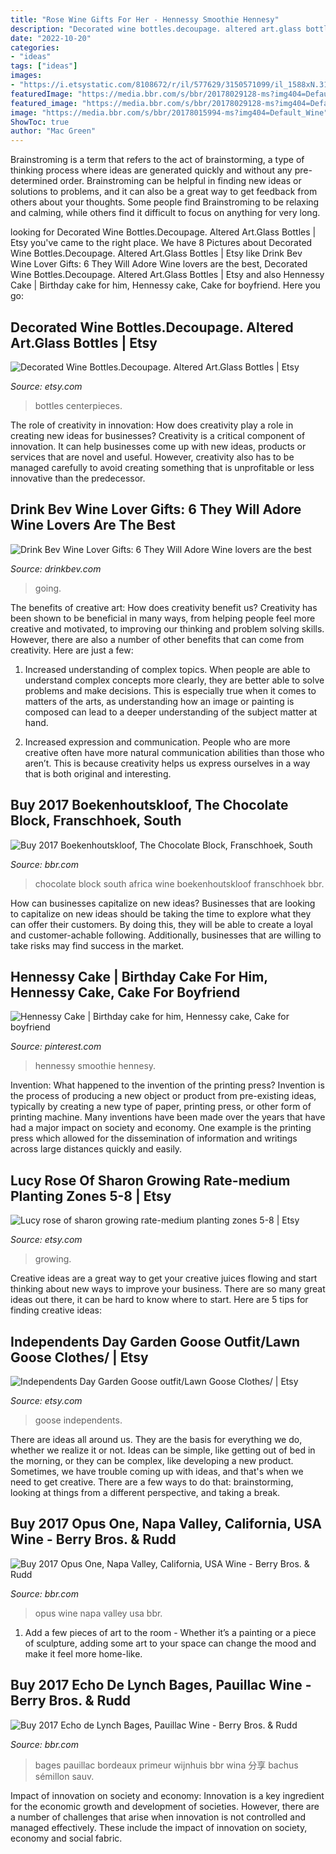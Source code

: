 ```yaml
---
title: "Rose Wine Gifts For Her - Hennessy Smoothie Hennesy"
description: "Decorated wine bottles.decoupage. altered art.glass bottles"
date: "2022-10-20"
categories:
- "ideas"
tags: ["ideas"]
images:
- "https://i.etsystatic.com/8108672/r/il/577629/3150571099/il_1588xN.3150571099_qq3x.jpg"
featuredImage: "https://media.bbr.com/s/bbr/20178029128-ms?img404=Default_Wine"
featured_image: "https://media.bbr.com/s/bbr/20178029128-ms?img404=Default_Wine"
image: "https://media.bbr.com/s/bbr/20178015994-ms?img404=Default_Wine"
ShowToc: true
author: "Mac Green"
---
```



Brainstroming is a term that refers to the act of brainstorming, a type of thinking process where ideas are generated quickly and without any pre-determined order. Brainstroming can be helpful in finding new ideas or solutions to problems, and it can also be a great way to get feedback from others about your thoughts. Some people find Brainstroming to be relaxing and calming, while others find it difficult to focus on anything for very long.

	

		
looking for Decorated Wine Bottles.Decoupage. Altered Art.Glass Bottles | Etsy you've came to the right place. We have 8 Pictures about Decorated Wine Bottles.Decoupage. Altered Art.Glass Bottles | Etsy like Drink Bev Wine Lover Gifts: 6 They Will Adore Wine lovers are the best, Decorated Wine Bottles.Decoupage. Altered Art.Glass Bottles | Etsy and also Hennessy Cake | Birthday cake for him, Hennessy cake, Cake for boyfriend. Here you go:
		
    
## Decorated Wine Bottles.Decoupage. Altered Art.Glass Bottles | Etsy

<img loading=lazy src="https://i.etsystatic.com/11344464/r/il/9187f5/2045554351/il_fullxfull.2045554351_lmxf.jpg" onerror="this.onerror=null;this.src='https://tse4.mm.bing.net/th?id=OIP.OSf5VHmrX8HU_lp01N9UTwHaJ4&amp;pid=15.1';" alt="Decorated Wine Bottles.Decoupage. Altered Art.Glass Bottles | Etsy">

_Source: etsy.com_

>bottles centerpieces. 

	

The role of creativity in innovation: How does creativity play a role in creating new ideas for businesses?
Creativity is a critical component of innovation. It can help businesses come up with new ideas, products or services that are novel and useful. However, creativity also has to be managed carefully to avoid creating something that is unprofitable or less innovative than the predecessor.

    
## Drink Bev Wine Lover Gifts: 6 They Will Adore Wine Lovers Are The Best

<img loading=lazy src="http://cdn.shopify.com/s/files/1/3001/0772/articles/6-wine-lover-gifts-they-will-adore-124422_1200x1200.jpg?v=1618094905" onerror="this.onerror=null;this.src='https://tse1.mm.bing.net/th?id=OIP.04axdIB38LFO8XshqHYmGgHaE8&amp;pid=15.1';" alt="Drink Bev Wine Lover Gifts: 6 They Will Adore Wine lovers are the best">

_Source: drinkbev.com_

>going. 

	

The benefits of creative art: How does creativity benefit us?
Creativity has been shown to be beneficial in many ways, from helping people feel more creative and motivated, to improving our thinking and problem solving skills. However, there are also a number of other benefits that can come from creativity. Here are just a few: 
1. Increased understanding of complex topics. When people are able to understand complex concepts more clearly, they are better able to solve problems and make decisions. This is especially true when it comes to matters of the arts, as understanding how an image or painting is composed can lead to a deeper understanding of the subject matter at hand. 

2. Increased expression and communication. People who are more creative often have more natural communication abilities than those who aren’t. This is because creativity helps us express ourselves in a way that is both original and interesting.

    
## Buy 2017 Boekenhoutskloof, The Chocolate Block, Franschhoek, South

<img loading=lazy src="https://media.bbr.com/s/bbr/20178029128-ms?img404=Default_Wine" onerror="this.onerror=null;this.src='https://tse4.mm.bing.net/th?id=OIP.IgcQKLy5Je3BrGeiU37P1gHaLJ&amp;pid=15.1';" alt="Buy 2017 Boekenhoutskloof, The Chocolate Block, Franschhoek, South">

_Source: bbr.com_

>chocolate block south africa wine boekenhoutskloof franschhoek bbr. 

	

How can businesses capitalize on new ideas?
Businesses that are looking to capitalize on new ideas should be taking the time to explore what they can offer their customers. By doing this, they will be able to create a loyal and customer-achable following. Additionally, businesses that are willing to take risks may find success in the market.

    
## Hennessy Cake | Birthday Cake For Him, Hennessy Cake, Cake For Boyfriend

<img loading=lazy src="https://i.pinimg.com/736x/eb/bf/ee/ebbfeeba70cce6a852d98e0e1b5f6eaf.jpg" onerror="this.onerror=null;this.src='https://tse3.mm.bing.net/th?id=OIP.S7haNEwtQ00CAbo_5n7DtgHaJ3&amp;pid=15.1';" alt="Hennessy Cake | Birthday cake for him, Hennessy cake, Cake for boyfriend">

_Source: pinterest.com_

>hennessy smoothie hennesy. 

	

Invention: What happened to the invention of the printing press?
Invention is the process of producing a new object or product from pre-existing ideas, typically by creating a new type of paper, printing press, or other form of printing machine. Many inventions have been made over the years that have had a major impact on society and economy. One example is the printing press which allowed for the dissemination of information and writings across large distances quickly and easily.

    
## Lucy Rose Of Sharon Growing Rate-medium Planting Zones 5-8 | Etsy

<img loading=lazy src="https://i.etsystatic.com/28541327/r/il/da5119/3192186538/il_1588xN.3192186538_qxve.jpg" onerror="this.onerror=null;this.src='https://tse3.mm.bing.net/th?id=OIP.TcsGdV9vn2a6i_yyCErquAHaLI&amp;pid=15.1';" alt="Lucy rose of sharon growing rate-medium planting zones 5-8 | Etsy">

_Source: etsy.com_

>growing. 

	

Creative ideas are a great way to get your creative juices flowing and start thinking about new ways to improve your business. There are so many great ideas out there, it can be hard to know where to start. Here are 5 tips for finding creative ideas:

    
## Independents Day Garden Goose Outfit/Lawn Goose Clothes/ | Etsy

<img loading=lazy src="https://i.etsystatic.com/8108672/r/il/577629/3150571099/il_1588xN.3150571099_qq3x.jpg" onerror="this.onerror=null;this.src='https://tse3.mm.bing.net/th?id=OIP.uKfA7InahN-sIIrmQtlgKgHaNK&amp;pid=15.1';" alt="Independents Day Garden Goose outfit/Lawn Goose Clothes/ | Etsy">

_Source: etsy.com_

>goose independents. 

	

There are ideas all around us. They are the basis for everything we do, whether we realize it or not. Ideas can be simple, like getting out of bed in the morning, or they can be complex, like developing a new product. Sometimes, we have trouble coming up with ideas, and that's when we need to get creative. There are a few ways to do that: brainstorming, looking at things from a different perspective, and taking a break.

    
## Buy 2017 Opus One, Napa Valley, California, USA Wine - Berry Bros. &amp; Rudd

<img loading=lazy src="https://media.bbr.com/s/bbr/20178015994-ms?img404=Default_Wine" onerror="this.onerror=null;this.src='https://tse2.mm.bing.net/th?id=OIP.SvICYWgwl_bFfSl8peahAAHaLs&amp;pid=15.1';" alt="Buy 2017 Opus One, Napa Valley, California, USA Wine - Berry Bros. &amp; Rudd">

_Source: bbr.com_

>opus wine napa valley usa bbr. 

	

1. Add a few pieces of art to the room - Whether it’s a painting or a piece of sculpture, adding some art to your space can change the mood and make it feel more home-like.

    
## Buy 2017 Echo De Lynch Bages, Pauillac Wine - Berry Bros. &amp; Rudd

<img loading=lazy src="https://media.bbr.com/s/bbr/20178004820-ms?img404=Default_Wine" onerror="this.onerror=null;this.src='https://tse3.mm.bing.net/th?id=OIP.NMxsK55A3PEqyCiUoU1lGwHaLJ&amp;pid=15.1';" alt="Buy 2017 Echo de Lynch Bages, Pauillac Wine - Berry Bros. &amp; Rudd">

_Source: bbr.com_

>bages pauillac bordeaux primeur wijnhuis bbr wina 分享 bachus sémillon sauv. 

	

Impact of innovation on society and economy:
Innovation is a key ingredient for the economic growth and development of societies. However, there are a number of challenges that arise when innovation is not controlled and managed effectively. These include the impact of innovation on society, economy and social fabric.

